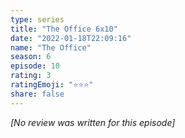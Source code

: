 ```yaml
---
type: series
title: "The Office 6x10"
date: "2022-01-18T22:09:16"
name: "The Office"
season: 6
episode: 10
rating: 3
ratingEmoji: "⭐️⭐️⭐️"
share: false
---
```


*[No review was written for this episode]*
